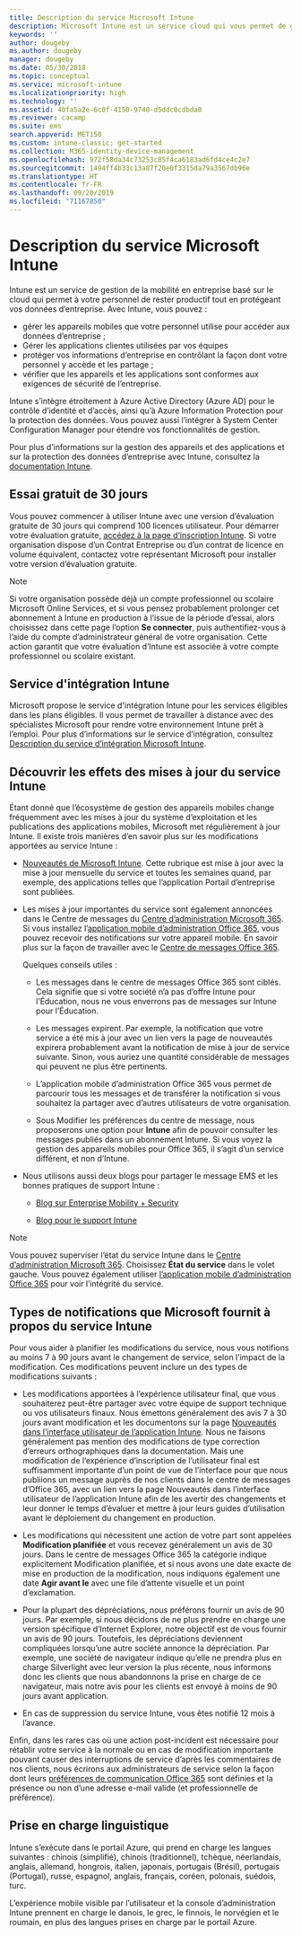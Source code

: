 ```yaml
---
title: Description du service Microsoft Intune
description: Microsoft Intune est un service cloud qui vous permet de gérer des appareils Windows, iOS, Mac OS X, Android et Windows Mobile.
keywords: ''
author: dougeby
ms.author: dougeby
manager: dougeby
ms.date: 05/30/2018
ms.topic: conceptual
ms.service: microsoft-intune
ms.localizationpriority: high
ms.technology: ''
ms.assetid: 40fa5a2e-6c0f-4150-9740-d5ddc0cdbda0
ms.reviewer: cacamp
ms.suite: ems
search.appverid: MET150
ms.custom: intune-classic; get-started
ms.collection: M365-identity-device-management
ms.openlocfilehash: 972f58da34c73253c85f4ca6183ad6fd4ce4c2e7
ms.sourcegitcommit: 1494ff4b33c13a87f20e0f3315da79a3567db96e
ms.translationtype: HT
ms.contentlocale: fr-FR
ms.lasthandoff: 09/20/2019
ms.locfileid: "71167850"
---
```

# <a name="microsoft-intune-service-description"></a>Description du service Microsoft Intune

Intune est un service de gestion de la mobilité en entreprise basé sur le cloud qui permet à votre personnel de rester productif tout en protégeant vos données d’entreprise. Avec Intune, vous pouvez :
* gérer les appareils mobiles que votre personnel utilise pour accéder aux données d’entreprise ;
* Gérer les applications clientes utilisées par vos équipes
* protéger vos informations d’entreprise en contrôlant la façon dont votre personnel y accède et les partage ;
* vérifier que les appareils et les applications sont conformes aux exigences de sécurité de l’entreprise.

Intune s’intègre étroitement à Azure Active Directory (Azure AD) pour le contrôle d’identité et d’accès, ainsi qu’à Azure Information Protection pour la protection des données. Vous pouvez aussi l’intégrer à System Center Configuration Manager pour étendre vos fonctionnalités de gestion.

Pour plus d’informations sur la gestion des appareils et des applications et sur la protection des données d’entreprise avec Intune, consultez la [documentation Intune](index.yml).

## <a name="30-day-free-trial"></a>Essai gratuit de 30 jours
Vous pouvez commencer à utiliser Intune avec une version d’évaluation gratuite de 30 jours qui comprend 100 licences utilisateur. Pour démarrer votre évaluation gratuite, [accédez à la page d’inscription Intune](https://admin.microsoft.com/Signup/Signup.aspx?OfferId=40BE278A-DFD1-470a-9EF7-9F2596EA7FF9&dl=INTUNE_A&ali=1#0%20). Si votre organisation dispose d’un Contrat Entreprise ou d’un contrat de licence en volume équivalent, contactez votre représentant Microsoft pour installer votre version d’évaluation gratuite.

> [!NOTE]
> Si votre organisation possède déjà un compte professionnel ou scolaire Microsoft Online Services, et si vous pensez probablement prolonger cet abonnement à Intune en production à l’issue de la période d’essai, alors choisissez dans cette page l’option **Se connecter**, puis authentifiez-vous à l’aide du compte d’administrateur général de votre organisation. Cette action garantit que votre évaluation d’Intune est associée à votre compte professionnel ou scolaire existant.

<!--- For a list of settings that you can set up on mobile devices, see:

- [Enrolled device management capabilities of Microsoft Intune](introduction-intune.md)

- [Hybrid mobile device management (MDM) with System Center Configuration Manager and Microsoft Intune](/sccm/mdm/understand/hybrid-mobile-device-management)

For more about System Center Configuration Manager, see [Documentation  for System Center Configuration Manager](/sccm/index).--->
## <a name="intune-onboarding-benefit"></a>Service d'intégration Intune
Microsoft propose le service d'intégration Intune pour les services éligibles dans les plans éligibles. Il vous permet de travailler à distance avec des spécialistes Microsoft pour rendre votre environnement Intune prêt à l’emploi. Pour plus d’informations sur le service d’intégration, consultez [Description du service d’intégration Microsoft Intune](http://go.microsoft.com/fwlink/?LinkId=619281).


## <a name="learn-how-intune-service-updates-affect-you"></a>Découvrir les effets des mises à jour du service Intune

Étant donné que l’écosystème de gestion des appareils mobiles change fréquemment avec les mises à jour du système d’exploitation et les publications des applications mobiles, Microsoft met régulièrement à jour Intune. Il existe trois manières d’en savoir plus sur les modifications apportées au service Intune :

- [Nouveautés de Microsoft Intune](whats-new.md). Cette rubrique est mise à jour avec la mise à jour mensuelle du service et toutes les semaines quand, par exemple, des applications telles que l’application Portail d’entreprise sont publiées.

- Les mises à jour importantes du service sont également annoncées dans le Centre de messages du [Centre d’administration Microsoft 365](https://admin.microsoft.com/). Si vous installez l’[application mobile d’administration Office 365](https://support.office.com/article/Office-365-Admin-Mobile-App-e16f6421-2a1a-4142-bf9d-9846600a060a), vous pouvez recevoir des notifications sur votre appareil mobile. En savoir plus sur la façon de travailler avec le [Centre de messages Office 365](https://support.office.com/client/results?Shownav=true&ns=O365ENTADMIN&version=15&ver=15&HelpID=O365E_MCManageUpdates).

  Quelques conseils utiles :

  - Les messages dans le centre de messages Office 365 sont ciblés. Cela signifie que si votre société n’a pas d’offre Intune pour l’Éducation, nous ne vous enverrons pas de messages sur Intune pour l’Éducation.

  - Les messages expirent. Par exemple, la notification que votre service a été mis à jour avec un lien vers la page de nouveautés expirera probablement avant la notification de mise à jour de service suivante. Sinon, vous auriez une quantité considérable de messages qui peuvent ne plus être pertinents.

  - L’application mobile d’administration Office 365 vous permet de parcourir tous les messages et de transférer la notification si vous souhaitez la partager avec d’autres utilisateurs de votre organisation.

  - Sous Modifier les préférences du centre de message, nous proposerons une option pour **Intune** afin de pouvoir consulter les messages publiés dans un abonnement Intune. Si vous voyez la gestion des appareils mobiles pour Office 365, il s’agit d’un service différent, et non d’Intune.

- Nous utilisons aussi deux blogs pour partager le message EMS et les bonnes pratiques de support Intune :

  - [Blog sur Enterprise Mobility + Security](https://blogs.technet.microsoft.com/enterprisemobility/)

  - [Blog pour le support Intune](https://blogs.technet.microsoft.com/intunesupport/)

> [!Note]
> Vous pouvez superviser l’état du service Intune dans le [Centre d’administration Microsoft 365](https://admin.microsoft.com). Choisissez **État du service** dans le volet gauche. Vous pouvez également utiliser [l’application mobile d’administration Office 365](https://support.office.com/article/Office-365-Admin-Mobile-App-e16f6421-2a1a-4142-bf9d-9846600a060a) pour voir l’intégrité du service.

## <a name="types-of-notices-microsoft-provides-about-the-intune-service"></a>Types de notifications que Microsoft fournit à propos du service Intune

Pour vous aider à planifier les modifications du service, nous vous notifions au moins 7 à 90 jours avant le changement de service, selon l’impact de la modification. Ces modifications peuvent inclure un des types de modifications suivants :

- Les modifications apportées à l’expérience utilisateur final, que vous souhaiterez peut-être partager avec votre équipe de support technique ou vos utilisateurs finaux. Nous émettons généralement des avis 7 à 30 jours avant modification et les documentons sur la page [Nouveautés dans l’interface utilisateur de l’application Intune](whats-new-app-ui.md). Nous ne faisons généralement pas mention des modifications de type correction d’erreurs orthographiques dans la documentation. Mais une modification de l’expérience d’inscription de l’utilisateur final est suffisamment importante d’un point de vue de l’interface pour que nous publiions un message auprès de nos clients dans le centre de messages d’Office 365, avec un lien vers la page Nouveautés dans l’interface utilisateur de l’application Intune afin de les avertir des changements et leur donner le temps d’évaluer et mettre à jour leurs guides d’utilisation avant le déploiement du changement en production.

- Les modifications qui nécessitent une action de votre part sont appelées **Modification planifiée** et vous recevez généralement un avis de 30 jours. Dans le centre de messages Office 365 la catégorie indique explicitement Modification planifiée, et si nous avons une date exacte de mise en production de la modification, nous indiquons également une date **Agir avant le** avec une file d’attente visuelle et un point d’exclamation.

- Pour la plupart des dépréciations, nous préférons fournir un avis de 90 jours. Par exemple, si nous décidons de ne plus prendre en charge une version spécifique d’Internet Explorer, notre objectif est de vous fournir un avis de 90 jours. Toutefois, les dépréciations deviennent compliquées lorsqu’une autre société annonce la dépréciation. Par exemple, une société de navigateur indique qu’elle ne prendra plus en charge Silverlight avec leur version la plus récente, nous informons donc les clients que nous abandonnons la prise en charge de ce navigateur, mais notre avis pour les clients est envoyé à moins de 90 jours avant application.

- En cas de suppression du service Intune, vous êtes notifié 12 mois à l’avance.

Enfin, dans les rares cas où une action post-incident est nécessaire pour rétablir votre service à la normale ou en cas de modification importante pouvant causer des interruptions de service d’après les commentaires de nos clients, nous écrirons aux administrateurs de service selon la façon dont leurs [préférences de communication Office 365](https://support.office.com/article/Change-your-contact-preferences-for-communications-from-Microsoft-6f70de1b-a64d-4498-bfbd-be8c83a9c0fc) sont définies et la présence ou non d’une adresse e-mail valide (et professionnelle de préférence).  


<!--- ## Choose the management solution that’s right for you
You can set up Intune in several ways to manage and help protect your company's mobile devices and computers (referred to as **devices** in this article).

- **Intune stand-alone configuration.** Use the web-based admin console in Intune to manage devices in your organization. Intune can be used without any on-premises IT infrastructure. If you use Intune with Active Directory Domain Services, you can use domain user accounts that you manage with Domain Services with Intune.

- **Intune with System Center Configuration Manager.** Use the Configuration Manager management console to manage computers and mobile devices in your enterprise. This configuration can help you to manage all your organization’s devices through a single console, the Configuration Manager Admin Console. Configuration Manager supports large numbers of mobile devices, servers, and computers. For more about Configuration Manager, see [Hybrid mobile device management (MDM) with System Center Configuration Manager and Microsoft Intune](/sccm/mdm/understand/hybrid-mobile-device-management). For more help deciding which approach is right for you, see [Choose between Microsoft Intune standalone and hybrid mobile device management with Configuration Manager](/sccm/mdm/understand/choose-between-standalone-intune-and-hybrid-mobile-device-management).--->

## <a name="language-support"></a>Prise en charge linguistique
Intune s’exécute dans le portail Azure, qui prend en charge les langues suivantes : chinois (simplifié), chinois (traditionnel), tchèque, néerlandais, anglais, allemand, hongrois, italien, japonais, portugais (Brésil), portugais (Portugal), russe, espagnol, anglais, français, coréen, polonais, suédois, turc.

L’expérience mobile visible par l’utilisateur et la console d’administration Intune prennent en charge le danois, le grec, le finnois, le norvégien et le roumain, en plus des langues prises en charge par le portail Azure.

<!--- ## Learn more about Intune
Use these resources to learn more about Intune:

- The [Microsoft Intune Trust Center](https://www.microsoft.com/server-cloud/products/intune-trust-center/) provides information about the security, privacy, and compliance practices of Intune, and it describes some of Intune's certifications.

- [Enrolled device management capabilities of Microsoft Intune](introduction-intune.md)--->
